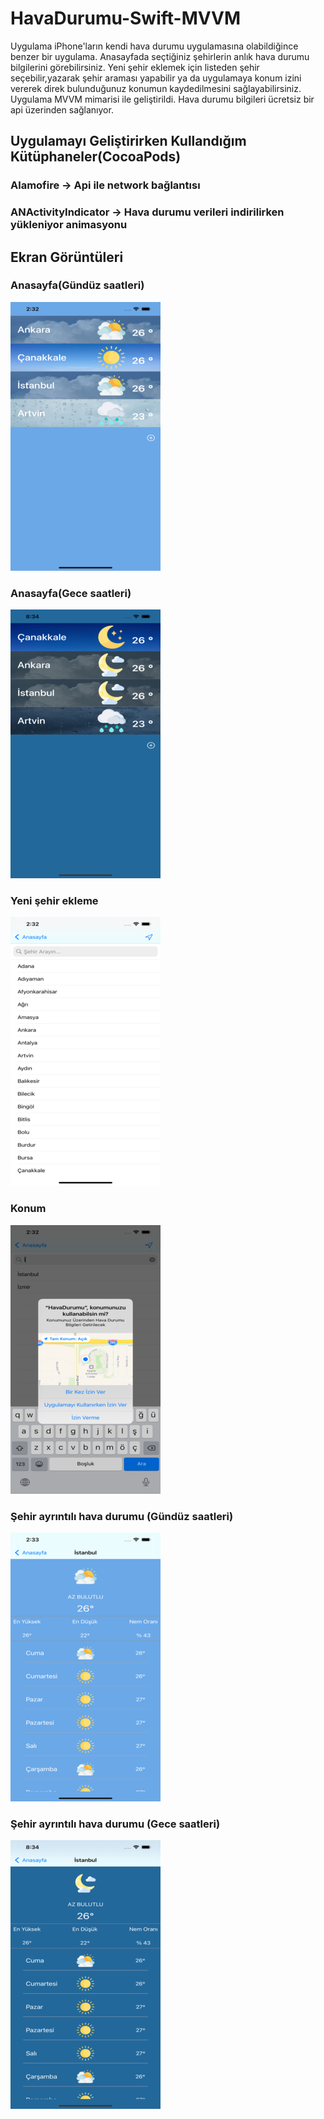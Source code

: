 # HavaDurumu-Swift-MVVM
Uygulama iPhone'ların kendi hava durumu uygulamasına olabildiğince benzer bir uygulama. Anasayfada seçtiğiniz şehirlerin anlık hava durumu bilgilerini görebilirsiniz.
Yeni şehir eklemek için listeden şehir seçebilir,yazarak şehir araması yapabilir ya da uygulamaya konum izini vererek direk bulunduğunuz konumun kaydedilmesini sağlayabilirsiniz.
Uygulama MVVM mimarisi ile geliştirildi. Hava durumu bilgileri ücretsiz bir api üzerinden sağlanıyor.

## Uygulamayı Geliştirirken Kullandığım Kütüphaneler(CocoaPods)
### Alamofire -> Api ile network bağlantısı
### ANActivityIndicator -> Hava durumu verileri indirilirken yükleniyor animasyonu

## Ekran Görüntüleri

### Anasayfa(Gündüz saatleri) 
![Anasayfa gündüz](https://raw.githubusercontent.com/caner07/HavaDurumu-Swift-MVVM/main/HavaDurumu/Screenshots/Simulator_Screen_Shot_-_iPhone_12_Pro_Max_-_2021-08-20_at_14.32.28_240x430.png) 

### Anasayfa(Gece saatleri)  
![Anasayfa gece](https://raw.githubusercontent.com/caner07/HavaDurumu-Swift-MVVM/main/HavaDurumu/Screenshots/Simulator_Screen_Shot_-_iPhone_12_Pro_Max_-_2021-08-20_at_20.34.16_240x430.png) 

### Yeni şehir ekleme
![Şehir ekleme](https://raw.githubusercontent.com/caner07/HavaDurumu-Swift-MVVM/main/HavaDurumu/Screenshots/Simulator_Screen_Shot_-_iPhone_12_Pro_Max_-_2021-08-20_at_14.32.36_240x430.png) 

### Konum
![Konum](https://raw.githubusercontent.com/caner07/HavaDurumu-Swift-MVVM/main/HavaDurumu/Screenshots/Simulator_Screen_Shot_-_iPhone_12_Pro_Max_-_2021-08-20_at_14.32.58_240x430.png) 

### Şehir ayrıntılı hava durumu (Gündüz saatleri)
![Şehir ayrıntılı hava durumu (Gündüz saatleri)](https://raw.githubusercontent.com/caner07/HavaDurumu-Swift-MVVM/main/HavaDurumu/Screenshots/Simulator_Screen_Shot_-_iPhone_12_Pro_Max_-_2021-08-20_at_14.33.18_240x430.png) 

### Şehir ayrıntılı hava durumu (Gece saatleri) 
![Şehir ayrıntılı hava durumu (Gece saatleri)](https://raw.githubusercontent.com/caner07/HavaDurumu-Swift-MVVM/main/HavaDurumu/Screenshots/Simulator_Screen_Shot_-_iPhone_12_Pro_Max_-_2021-08-20_at_20.34.25_240x430.png)  
